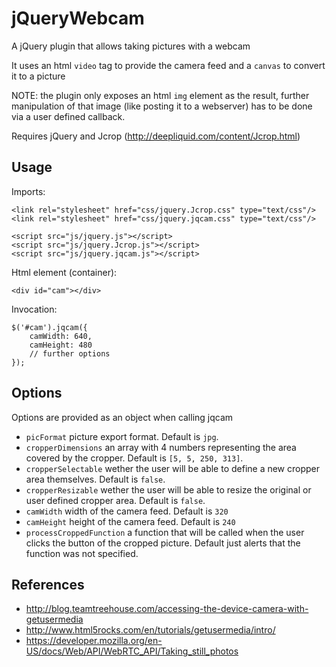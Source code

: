 # jQueryWebcam
A jQuery plugin that allows taking pictures with a webcam

It uses an html `video` tag to provide the camera feed and a `canvas` to convert it to a picture

NOTE: the plugin only exposes an html `img` element as the result, further manipulation of that image (like posting it to a webserver) has to be done via a user defined callback.

Requires jQuery and Jcrop (http://deepliquid.com/content/Jcrop.html)


## Usage
Imports:
```
<link rel="stylesheet" href="css/jquery.Jcrop.css" type="text/css"/>
<link rel="stylesheet" href="css/jquery.jqcam.css" type="text/css"/>

<script src="js/jquery.js"></script>
<script src="js/jquery.Jcrop.js"></script>
<script src="js/jquery.jqcam.js"></script>
```

Html element (container):
```
<div id="cam"></div>
```

Invocation:
```
$('#cam').jqcam({
    camWidth: 640,
    camHeight: 480
    // further options
});
```

## Options
Options are provided as an object when calling jqcam

* `picFormat` picture export format. Default is `jpg`.
* `cropperDimensions` an array with 4 numbers representing the area covered by the cropper. Default is `[5, 5, 250, 313]`.
* `cropperSelectable` wether the user will be able to define a new cropper area themselves. Default is `false`.
* `cropperResizable` wether the user will be able to resize the original or user defined cropper area. Default is `false`.
* `camWidth` width of the camera feed. Default is `320`
* `camHeight` height of the camera feed. Default is `240`
* `processCroppedFunction` a function that will be called when the user clicks the button of the cropped picture. Default just alerts that the function was not specified.

## References
* http://blog.teamtreehouse.com/accessing-the-device-camera-with-getusermedia
* http://www.html5rocks.com/en/tutorials/getusermedia/intro/
* https://developer.mozilla.org/en-US/docs/Web/API/WebRTC_API/Taking_still_photos
